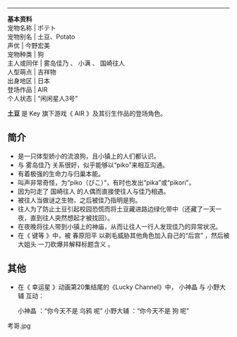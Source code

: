 ---  
**基本资料**  
宠物名称  |  ポテト   
宠物别名  |  土豆、Potato   
声优  |  今野宏美   
宠物种类  |  狗   
主人或同伴  |  雾岛佳乃  、  小满  、  国崎往人   
人型萌点  |  吉祥物   
出身地区  |  日本   
登场作品  |  AIR   
个人状态  |  “闲闲星人3号”   
  
**土豆** 是  Key  旗下游戏《  AIR  》及其衍生作品的登场角色。

##  简介

  * 是一只体型娇小的流浪狗，且小镇上的人们都认识。 
  * 与  雾岛佳乃  关系很好，似乎能够以“piko”来相互沟通。 
  * 有着极强的生命力与归巢本能。 
  * 叫声非常奇怪，为“piko（ぴこ）”，有时也发出“pika”或“pikori”。 
  * 因为叼走了  国崎往人  的人偶而直接使往人与佳乃相遇。 
  * 被往人当做谜之生物，之后被佳乃指明是狗。 
  * 往人为了防止土豆引起校园恐慌而将土豆藏进路边绿化带中（还藏了一天一夜，直到往人突然想起才被找回）。 
  * 在夜晚将往人带到小镇上的神庙，从而让往人一行人发现佳乃的异常状况。 
  * 在《  键等  》中，被  春原阳平  以剃毛威胁其他角色加入自己的“后宫”  ，然后被  大姐头  一刀砍爆并解释标题含义  。 

##  其他

  * 在《  幸运星  》动画第20集结尾的《Lucky Channel》中，  小神晶  与  小野大辅  互动： 

     小神晶  ：“你今天不是  乌鸦  呢” 
     小野大辅  ：“你今天不是  狗  呢” 

考哥.jpg